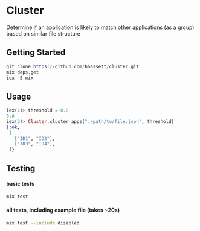 # Cluster

Determine if an application is likely to match other applications (as a group) based on similar file structure

## Getting Started

```elixir
git clone https://github.com/bbassett/cluster.git
mix deps.get
iex -S mix
```

## Usage
```elixir
iex(1)> threshold = 0.8
0.8
iex(2)> Cluster.cluster_apps("./path/to/file.json", threshold)
{:ok,
 [
   ["ID1", "ID2"],
   ["ID3", "ID4"],
 ]}
```

## Testing

#### basic tests
```bash
mix test
```

#### all tests, including example file (takes ~20s)
```bash
mix test --include disabled
```


